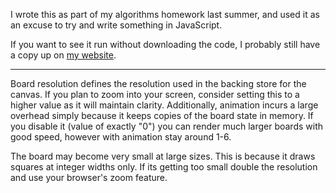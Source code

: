 I wrote this as part of my algorithms homework last summer, and used it as an excuse to try and write something in JavaScript.

If you want to see it run without downloading the code, I probably still have a copy up on [my website](http://axiixc.com/trominoes).

---

Board resolution defines the resolution used in the backing store for the canvas. If you plan to zoom into your screen, consider setting this to a higher value as it will maintain clarity. Additionally, animation incurs a large overhead simply because it keeps copies of the board state in memory. If you disable it (value of exactly "0") you can render much larger boards with good speed, however with animation stay around 1-6.

The board may become very small at large sizes. This is because it draws squares at integer widths only. If its getting too small double the resolution and use your browser's zoom feature.